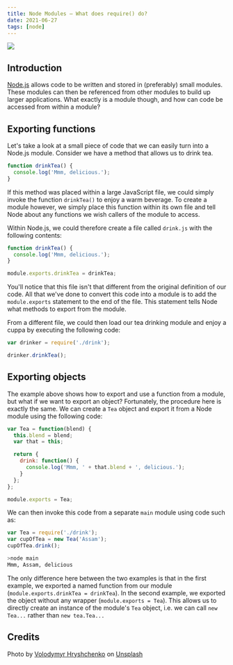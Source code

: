 ```yaml
---
title: Node Modules — What does require() do?
date: 2021-06-27
tags: [node]
---
```


![](https://res.cloudinary.com/davidsalter/image/upload/v1628717005/0_Lsduk0TlR0ay2iJm_rgfysj.jpg)

## Introduction

[Node.js](http://nodejs.org) allows code to be written and stored in (preferably) small modules. These modules can then be referenced from other modules to build up larger applications. What exactly is a module though, and how can code be accessed from within a module?

## Exporting functions

Let's take a look at a small piece of code that we can easily turn into a Node.js module. Consider we have a method that allows us to drink tea.

```javascript
function drinkTea() {
  console.log('Mmm, delicious.');
}
```

If this method was placed within a large JavaScript file, we could simply invoke the function `drinkTea()` to enjoy a warm beverage. To create a module however, we simply place this function within its own file and tell Node about any functions we wish callers of the module to access.

Within Node.js, we could therefore create a file called `drink.js` with the following contents:

```javascript
function drinkTea() {
  console.log('Mmm, delicious.');
}

module.exports.drinkTea = drinkTea;
```

You'll notice that this file isn't that different from the original definition of our code. All that we've done to convert this code into a module is to add the `module.exports` statement to the end of the file. This statement tells Node what methods to export from the module.

From a different file, we could then load our tea drinking module and enjoy a cuppa by executing the following code:

```javascript
var drinker = require('./drink');

drinker.drinkTea();
```

## Exporting objects

The example above shows how to export and use a function from a module, but what if we want to export an object? Fortunately, the procedure here is exactly the same. We can create a `Tea` object and export it from a Node module using the following code:

```javascript
var Tea = function(blend) {
  this.blend = blend;
  var that = this;

  return {
    drink: function() {
      console.log('Mmm, ' + that.blend + ', delicious.');
    }
  };
};

module.exports = Tea;
```

We can then invoke this code from a separate `main` module using code such as:

```javascript
var Tea = require('./drink');
var cupOfTea = new Tea('Assam');
cupOfTea.drink();
```

```bash
>node main
Mmm, Assam, delicious
```

The only difference here between the two examples is that in the first example, we exported a named function from our module (`module.exports.drinkTea = drinkTea`). In the second example, we exported the object without any wrapper (`module.exports = Tea`). This allows us to directly create an instance of the module's `Tea` object, i.e. we can call `new Tea...` rather than `new tea.Tea...`

## Credits

Photo by [Volodymyr Hryshchenko](https://unsplash.com/@lunarts?utm_source=medium&utm_medium=referral) on [Unsplash](https://unsplash.com/?utm_source=medium&utm_medium=referral)
